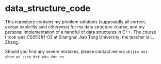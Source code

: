 # data_structure_code

This repository contains my problem solutions (supposedly all correct, except explicitly said otherwise) for my data structure course, and my personal implementation of a handful of data structures in C++. The course I took was CS0501H-03 at Shanghai Jiao Tong University; the teacher is L. Zhang.

Should you find any severe mistakes, please contact me via ``zhijie dot chen at sjtu dot edu dot cn``.
